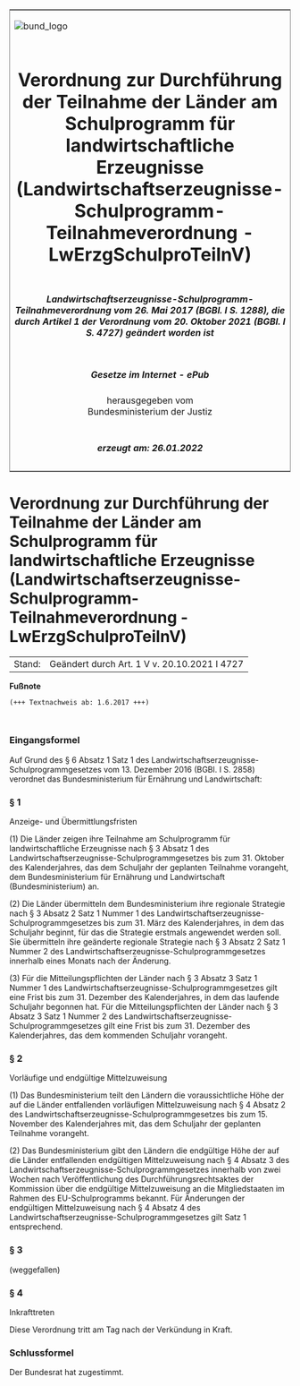 <span id="DECKBLATT.html"></span>

<table border="0" frame="border" width="100%">

<tr valign="top">

<td align="left">

![bund\_logo](BfJ_2021_Web_de_de.gif)

</td>

<td align="right">

 

</td>

</tr>

<tr align="center" valign="middle">

<td colspan="2">

# Verordnung zur Durchführung der Teilnahme der Länder am Schulprogramm für landwirtschaftliche Erzeugnisse (Landwirtschaftserzeugnisse-Schulprogramm-Teilnahmeverordnung - LwErzgSchulproTeilnV)

</td>

</tr>

<tr align="center" valign="middle">

<td colspan="2">

##### Landwirtschaftserzeugnisse-Schulprogramm-Teilnahmeverordnung vom 26. Mai 2017 (BGBl. I S. 1288), die durch Artikel 1 der Verordnung vom 20. Oktober 2021 (BGBl. I S. 4727) geändert worden ist

</td>

</tr>

<tr align="center" valign="middle">

<td colspan="2">

  
  

##### Gesetze im Internet - ePub  
  
herausgegeben vom  
Bundesministerium der Justiz

</td>

</tr>

<tr align="center" valign="bottom">

<td colspan="2">

  
  

##### erzeugt am: 26.01.2022

</td>

</tr>

</table>

<span id="BJNR128800017.html"></span>

# Verordnung zur Durchführung der Teilnahme der Länder am Schulprogramm für landwirtschaftliche Erzeugnisse (Landwirtschaftserzeugnisse-Schulprogramm-Teilnahmeverordnung - LwErzgSchulproTeilnV)

<div>

<div class="jnhtml">

|        |                                              |
| ------ | -------------------------------------------- |
| Stand: | Geändert durch Art. 1 V v. 20.10.2021 I 4727 |

</div>

</div>

<div>

  
**Fußnote**

<div class="jnhtml">

<div>

<div class="jurAbsatz">

  

``` 
(+++ Textnachweis ab: 1.6.2017 +++)

 
```

</div>

</div>

</div>

</div>

<span id="BJNR128800017BJNE000100000.html"></span>

### Eingangsformel  

<div>

<div class="jnhtml">

<div>

<div class="jurAbsatz">

Auf Grund des § 6 Absatz 1 Satz 1 des
Landwirtschaftserzeugnisse-Schulprogrammgesetzes vom 13. Dezember 2016
(BGBl. I S. 2858) verordnet das Bundesministerium für Ernährung und
Landwirtschaft:

</div>

</div>

</div>

</div>

<span id="BJNR128800017BJNE000201119.html"></span>

### § 1  
Anzeige- und Übermittlungsfristen

<div>

<div class="jnhtml">

<div>

<div class="jurAbsatz">

(1) Die Länder zeigen ihre Teilnahme am Schulprogramm für
landwirtschaftliche Erzeugnisse nach § 3 Absatz 1 des
Landwirtschaftserzeugnisse-Schulprogrammgesetzes bis zum 31. Oktober des
Kalenderjahres, das dem Schuljahr der geplanten Teilnahme vorangeht, dem
Bundesministerium für Ernährung und Landwirtschaft (Bundesministerium)
an.

</div>

<div class="jurAbsatz">

(2) Die Länder übermitteln dem Bundesministerium ihre regionale
Strategie nach § 3 Absatz 2 Satz 1 Nummer 1 des
Landwirtschaftserzeugnisse-Schulprogrammgesetzes bis zum 31. März des
Kalenderjahres, in dem das Schuljahr beginnt, für das die Strategie
erstmals angewendet werden soll. Sie übermitteln ihre geänderte
regionale Strategie nach § 3 Absatz 2 Satz 1 Nummer 2 des
Landwirtschaftserzeugnisse-Schulprogrammgesetzes innerhalb eines Monats
nach der Änderung.

</div>

<div class="jurAbsatz">

(3) Für die Mitteilungspflichten der Länder nach § 3 Absatz 3 Satz 1
Nummer 1 des Landwirtschaftserzeugnisse-Schulprogrammgesetzes gilt eine
Frist bis zum 31. Dezember des Kalenderjahres, in dem das laufende
Schuljahr begonnen hat. Für die Mitteilungspflichten der Länder nach § 3
Absatz 3 Satz 1 Nummer 2 des
Landwirtschaftserzeugnisse-Schulprogrammgesetzes gilt eine Frist bis zum
31. Dezember des Kalenderjahres, das dem kommenden Schuljahr vorangeht.

</div>

</div>

</div>

</div>

<span id="BJNR128800017BJNE000301119.html"></span>

### § 2  
Vorläufige und endgültige Mittelzuweisung

<div>

<div class="jnhtml">

<div>

<div class="jurAbsatz">

(1) Das Bundesministerium teilt den Ländern die voraussichtliche Höhe
der auf die Länder entfallenden vorläufigen Mittelzuweisung nach § 4
Absatz 2 des Landwirtschaftserzeugnisse-Schulprogrammgesetzes bis zum
15. November des Kalenderjahres mit, das dem Schuljahr der geplanten
Teilnahme vorangeht.

</div>

<div class="jurAbsatz">

(2) Das Bundesministerium gibt den Ländern die endgültige Höhe der auf
die Länder entfallenden endgültigen Mittelzuweisung nach § 4 Absatz 3
des Landwirtschaftserzeugnisse-Schulprogrammgesetzes innerhalb von zwei
Wochen nach Veröffentlichung des Durchführungsrechtsaktes der Kommission
über die endgültige Mittelzuweisung an die Mitgliedstaaten im Rahmen des
EU-Schulprogramms bekannt. Für Änderungen der endgültigen
Mittelzuweisung nach § 4 Absatz 4 des
Landwirtschaftserzeugnisse-Schulprogrammgesetzes gilt Satz 1
entsprechend.

</div>

</div>

</div>

</div>

<span id="BJNR128800017BJNE000401119.html"></span>

### § 3  
(weggefallen)

<div>

<div class="jnhtml">

<div>

</div>

</div>

</div>

<span id="BJNR128800017BJNE000500000.html"></span>

### § 4  
Inkrafttreten

<div>

<div class="jnhtml">

<div>

<div class="jurAbsatz">

Diese Verordnung tritt am Tag nach der Verkündung in Kraft.

</div>

</div>

</div>

</div>

<span id="BJNR128800017BJNE000600000.html"></span>

### Schlussformel  

<div>

<div class="jnhtml">

<div>

<div class="jurAbsatz">

Der Bundesrat hat zugestimmt.

</div>

</div>

</div>

</div>
